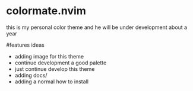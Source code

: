# colormate.nvim

this is my personal color theme and he will be under development about a year



#features ideas
- adding image for this theme 
- continue development a good palette
- just continue develop this theme
- adding docs/
- adding a normal how to install  
